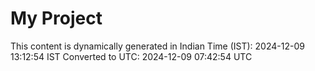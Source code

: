 # My Project

This content is dynamically generated in Indian Time (IST): 2024-12-09 13:12:54 IST
Converted to UTC: 2024-12-09 07:42:54 UTC
